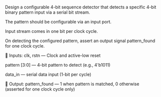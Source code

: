 
Design a configurable 4-bit sequence detector that detects a specific 4-bit binary pattern input via a serial bit stream.

The pattern should be configurable via an input port.

Input stream comes in one bit per clock cycle.

On detecting the configured pattern, assert an output signal pattern_found for one clock cycle.

🔧 Inputs:
clk, rstn — Clock and active-low reset

pattern [3:0] — 4-bit pattern to detect (e.g., 4'b1011)

data_in — serial data input (1-bit per cycle)

🔦 Output:
pattern_found — 1 when pattern is matched, 0 otherwise (asserted for one clock cycle only)
